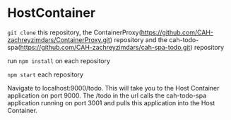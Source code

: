 # HostContainer
`git clone` this repository, the ContainerProxy(https://github.com/CAH-zachreyzimdars/ContainerProxy.git) repository and the cah-todo-spa(https://github.com/CAH-zachreyzimdars/cah-spa-todo.git) repository

run `npm install` on each repository

`npm start` each repository

Navigate to localhost:9000/todo. This will take you to the Host Container application on port 9000. The /todo in the url calls the cah-todo-spa application running on port 3001 and pulls this application into the Host Container.
